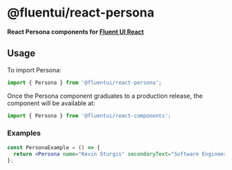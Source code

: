 # @fluentui/react-persona

**React Persona components for [Fluent UI React](https://react.fluentui.dev/)**

## Usage

To import Persona:

```js
import { Persona } from '@fluentui/react-persona';
```

Once the Persona component graduates to a production release, the component will be available at:

```js
import { Persona } from '@fluentui/react-components';
```

### Examples

```jsx
const PersonaExample = () => {
  return <Persona name="Kevin Sturgis" secondaryText="Software Engineer" />;
};
```
